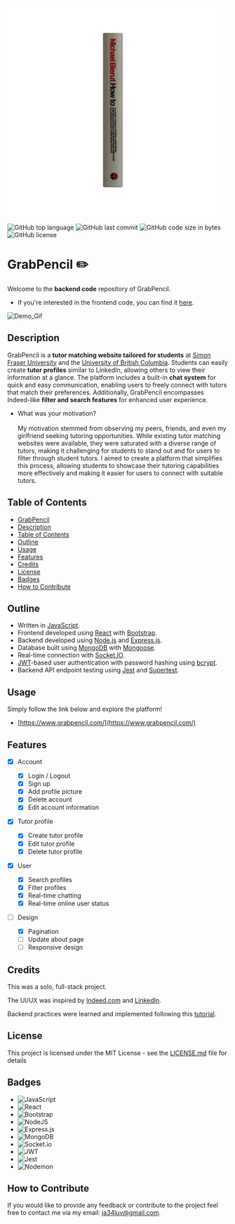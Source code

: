 ![Book_Gif](./assets/animations/book.gif)

![GitHub top language](https://img.shields.io/github/languages/top/jayhonglee/GrabPencil-Backend.svg?style=for-the-badge)
![GitHub last commit](https://img.shields.io/github/last-commit/jayhonglee/GrabPencil-Backend.svg?style=for-the-badge)
![GitHub code size in bytes](https://img.shields.io/github/languages/code-size/jayhonglee/GrabPencil-Backend.svg?style=for-the-badge)
![GitHub license](https://img.shields.io/github/license/jayhonglee/GrabPencil-Backend.svg?style=for-the-badge)

# GrabPencil ✏️

Welcome to the **backend code** repository of GrabPencil.

-   If you're interested in the frontend code, you can find it [here](https://github.com/jayhonglee/GrabPencil-Frontend).

![Demo_Gif](./assets/animations/GrabPencil_Demo-ezgif.com-video-to-gif-converter.gif)

## Description

GrabPencil is a **tutor matching website tailored for students** at [Simon Fraser University](https://en.wikipedia.org/wiki/Simon_Fraser_University) and the [University of British Columbia](https://en.wikipedia.org/wiki/University_of_British_Columbia). Students can easily create **tutor profiles** similar to LinkedIn, allowing others to view their information at a glance. The platform includes a built-in **chat system** for quick and easy communication, enabling users to freely connect with tutors that match their preferences. Additionally, GrabPencil encompasses Indeed-like **filter and search features** for enhanced user experience.

-   What was your motivation? <br/> <br/>
    My motivation stemmed from observing my peers, friends, and even my girlfriend seeking tutoring opportunities. While existing tutor matching websites were available, they were saturated with a diverse range of tutors, making it challenging for students to stand out and for users to filter through student tutors. I aimed to create a platform that simplifies this process, allowing students to showcase their tutoring capabilities more effectively and making it easier for users to connect with suitable tutors.

## Table of Contents

-   [GrabPencil](#GrabPencil)
-   [Description](#Description)
-   [Table of Contents](#Table_of_Contents)
-   [Outline](#Outline)
-   [Usage](#Usage)
-   [Features](#Features)
-   [Credits](#Credits)
-   [License](#License)
-   [Badges](#Badges)
-   [How to Contribute](#How_to_Contribute)

## Outline

-   Written in [JavaScript](https://en.wikipedia.org/wiki/JavaScript).
-   Frontend developed using [React](<https://en.wikipedia.org/wiki/React_(software)>) with [Bootstrap](<https://en.wikipedia.org/wiki/Bootstrap_(front-end_framework)>).
-   Backend developed using [Node.js](https://en.wikipedia.org/wiki/Node.js) and [Express.js](https://en.wikipedia.org/wiki/Express.js).
-   Database built using [MongoDB](https://en.wikipedia.org/wiki/MongoDB) with [Mongoose](https://mongoosejs.com/).
-   Real-time connection with [Socket.IO](https://en.wikipedia.org/wiki/Socket.IO).
-   [JWT](https://en.wikipedia.org/wiki/JSON_Web_Token)-based user authentication with password hashing using [bcrypt](https://en.wikipedia.org/wiki/Bcrypt).
-   Backend API endpoint testing using [Jest](https://jestjs.io/) and [Supertest](https://www.npmjs.com/package/supertest).

## Usage

Simply follow the link below and explore the platform!

-   [https://www.grabpencil.com/](https://www.grabpencil.com/)

## Features

-   [x] Account

    -   [x] Login / Logout
    -   [x] Sign up
    -   [x] Add profile picture
    -   [x] Delete account
    -   [x] Edit account information

-   [x] Tutor profile

    -   [x] Create tutor profile
    -   [x] Edit tutor profile
    -   [x] Delete tutor profile

-   [x] User

    -   [x] Search profiles
    -   [x] Filter profiles
    -   [x] Real-time chatting
    -   [x] Real-time online user status

-   [ ] Design
    -   [x] Pagination
    -   [ ] Update about page
    -   [ ] Responsive design

## Credits

This was a solo, full-stack project.

The UI/UX was inspired by [Indeed.com](https://ca.indeed.com/) and [LinkedIn](https://www.linkedin.com/feed/).

Backend practices were learned and implemented following this [tutorial](https://www.udemy.com/course/the-complete-nodejs-developer-course-2/).

## License

This project is licensed under the MIT License - see the [LICENSE.md](./LICENSE.md) file for details

## Badges

-   ![JavaScript](https://img.shields.io/badge/javascript-%23323330.svg?style=for-the-badge&logo=javascript&logoColor=%23F7DF1E)
-   ![React](https://img.shields.io/badge/react-%2320232a.svg?style=for-the-badge&logo=react&logoColor=%2361DAFB)
-   ![Bootstrap](https://img.shields.io/badge/bootstrap-%238511FA.svg?style=for-the-badge&logo=bootstrap&logoColor=white)
-   ![NodeJS](https://img.shields.io/badge/node.js-6DA55F?style=for-the-badge&logo=node.js&logoColor=white)
-   ![Express.js](https://img.shields.io/badge/express.js-%23404d59.svg?style=for-the-badge&logo=express&logoColor=%2361DAFB)
-   ![MongoDB](https://img.shields.io/badge/MongoDB-%234ea94b.svg?style=for-the-badge&logo=mongodb&logoColor=white)
-   ![Socket.io](https://img.shields.io/badge/Socket.io-black?style=for-the-badge&logo=socket.io&badgeColor=010101)
-   ![JWT](https://img.shields.io/badge/JWT-black?style=for-the-badge&logo=JSON%20web%20tokens)
-   ![Jest](https://img.shields.io/badge/-jest-%23C21325?style=for-the-badge&logo=jest&logoColor=white)
-   ![Nodemon](https://img.shields.io/badge/NODEMON-%23323330.svg?style=for-the-badge&logo=nodemon&logoColor=%BBDEAD)

## How to Contribute

If you would like to provide any feedback or contribute to the project feel free to contact me via my email: ja34luv@gmail.com.
